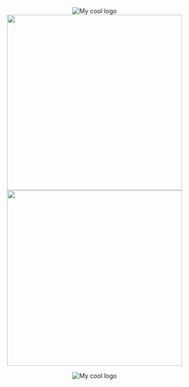 <div align="center">
   <img src="https://user-images.githubusercontent.com/66562175/180655848-578f6c83-743e-4214-a93f-b9609b354ced.png" alt="My cool logo"/>
</div>
<div align="center">
   <img width="400" src="https://user-images.githubusercontent.com/66562175/180655937-f3217e1a-7af5-48b8-bb21-ead9ea91322f.png" />
   <img width="400" src="https://user-images.githubusercontent.com/66562175/180655944-72e36b88-85b1-40f4-bcf9-978b8f49c193.png" />
</div>
<div align="center">
   <p>
   <p>
</div>
<div align="center">
   <img src="https://user-images.githubusercontent.com/66562175/180656073-7a627b93-554c-4047-91a3-745fe95a8caa.jpg" alt="My cool logo"/>
</div>
